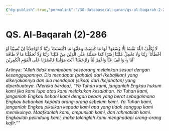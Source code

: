```yaml
---
{"dg-publish":true,"permalink":"/30-database/al-quran/qs-al-baqarah-2-286/"}
---
```



# QS. Al-Baqarah (2)-286
لَا يُكَلِّفُ اللّٰهُ نَفْسًا اِلَّا وُسْعَهَا ۗ لَهَا مَا كَسَبَتْ وَعَلَيْهَا مَا اكْتَسَبَتْ ۗ رَبَّنَا لَا تُؤَاخِذْنَآ اِنْ نَّسِيْنَآ اَوْ اَخْطَأْنَا ۚ رَبَّنَا وَلَا تَحْمِلْ عَلَيْنَآ اِصْرًا كَمَا حَمَلْتَهٗ عَلَى الَّذِيْنَ مِنْ قَبْلِنَا ۚ رَبَّنَا وَلَا تُحَمِّلْنَا مَا لَا طَاقَةَ لَنَا بِهٖۚ وَاعْفُ عَنَّاۗ وَاغْفِرْ لَنَاۗ وَارْحَمْنَا ۗ اَنْتَ مَوْلٰىنَا فَانْصُرْنَا عَلَى الْقَوْمِ الْكٰفِرِيْنَ ࣖ

Artinya: *"Allah tidak membebani seseorang melainkan sesuai dengan kesanggupannya. Dia mendapat (pahala) dari (kebajikan) yang dikerjakannya dan dia mendapat (siksa) dari (kejahatan) yang diperbuatnya. (Mereka berdoa), “Ya Tuhan kami, janganlah Engkau hukum kami jika kami lupa atau kami melakukan kesalahan. Ya Tuhan kami, janganlah Engkau bebani kami dengan beban yang berat sebagaimana Engkau bebankan kepada orang-orang sebelum kami. Ya Tuhan kami, janganlah Engkau pikulkan kepada kami apa yang tidak sanggup kami memikulnya. Maafkanlah kami, ampunilah kami, dan rahmatilah kami. Engkaulah pelindung kami, maka tolonglah kami menghadapi orang-orang kafir.”"*